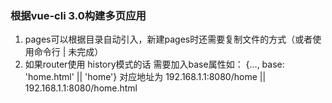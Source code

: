 ### 根据vue-cli 3.0构建多页应用

<!-- 已知问题 -->
1. pages可以根据目录自动引入，新建pages时还需要复制文件的方式（或者使用命令行 | 未完成）
2. 如果router使用 history模式的话 需要加入base属性如： {..., base: 'home.html' || 'home'} 对应地址为 192.168.1.1:8080/home || 192.168.1.1:8080/home.html